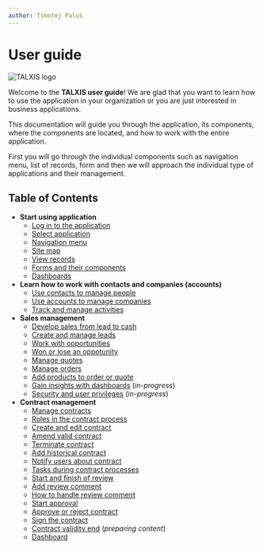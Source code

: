 ```yaml
---
author: Timotej Paluš
---
```


# User guide

![TALXIS logo](/.attachments/ModelDrivenAppUserGuide/logo_with_borders.png)

Welcome to the **TALXIS user guide**! We are glad that you want to learn how to use the application in your organization or you are just interested in business applications. 

This documentation will guide you through the application, its components, where the components are located, and how to work with the entire application. 

First you will go through the individual components such as navigation menu, list of records, form and then we will approach the individual type of applications and their management. 
## Table of Contents
- **Start using application**
    - [Log in to the application](/en/user-guide/model-driven-apps/basic-app-elements/login-to-app/)
    - [Select application](/en/user-guide/model-driven-apps/basic-app-elements/select-application/)
    - [Navigation menu](/en/user-guide/model-driven-apps/basic-app-elements/navigation-menu/)
    - [Site map](/en/user-guide/model-driven-apps/basic-app-elements/sitemap/)
    - [View records](/en/user-guide/model-driven-apps/basic-app-elements/views/)
    - [Forms and their components](/en/user-guide/model-driven-apps/basic-app-elements/forms/)
    - [Dashboards](/en/user-guide/model-driven-apps/basic-app-elements/dashboards/)
- **Learn how to work with contacts and companies (accounts)**
    - [Use contacts to manage people](/en/user-guide/model-driven-apps/business-process/contact-management/use-contacts)
    - [Use accounts to manage companies](/en/user-guide/model-driven-apps/business-process/contact-management/use-contacts)
    - [Track and manage activities](/en/user-guide/model-driven-apps/business-process/contact-management/track-and-manage-activities)
- **Sales management**
    - [Develop sales from lead to cash](/en/user-guide/model-driven-apps/business-process/sales/develop-sales-from-lead-to-cash/)
    - [Create and manage leads](/en/user-guide/model-driven-apps/business-process/sales/create-and-manage-lead/)
    - [Work with opportunities](/en/user-guide/model-driven-apps/business-process/sales/create-or-edit-opportunity/)
    - [Won or lose an oppotunity](/en/user-guide/model-driven-apps/business-process/sales/close-opportunity/)
    - [Manage quotes](/en/user-guide/model-driven-apps/business-process/sales/create-and-manage-quote/)
    - [Manage orders](/en/user-guide/model-driven-apps/business-process/sales/create-and-manage-order/)
    - [Add products to order or quote](/en/user-guide/model-driven-apps/business-process/sales/add-products-to-quote-order/)
    - [Gain insights with dashboards](/en/user-guide/model-driven-apps/business-process/sales/gain-insights-with-dashboards/) (_in-progress_)
    - [Security and user privileges](/en/user-guide/model-driven-apps/business-process/sales/security-roles/) (_in-progress_)
- **Contract management**
    - [Manage contracts](/en/user-guide/model-driven-apps/business-process/contract/manage-contracts/)
    - [Roles in the contract process](/en/user-guide/model-driven-apps/business-process/contract/roles-in-the-contract-process/)
    - [Create and edit contract](/en/user-guide/model-driven-apps/business-process/contract/create-and-edit-contract/)
    - [Amend valid contract](/en/user-guide/model-driven-apps/business-process/contract/amend-valid-contract/)
    - [Terminate contract](/en/user-guide/model-driven-apps/business-process/contract/terminate-contract/)
    - [Add historical contract](/en/user-guide/model-driven-apps/business-process/contract/add-historical-contract/)
    - [Notify users about contract](/en/user-guide/model-driven-apps/business-process/contract/notify-users-about-contract/)
    - [Tasks during contract processes](/en/user-guide/model-driven-apps/business-process/contract/tasks-during-contract-processes/)
    - [Start and finish of review](/en/user-guide/model-driven-apps/business-process/contract/start-and-finish-of-review/)
    - [Add review comment](/en/user-guide/model-driven-apps/business-process/contract/add-review-comment/)
    - [How to handle review comment](/en/user-guide/model-driven-apps/business-process/contract/how-to-handle-review-comment/)
    - [Start approval](/en/user-guide/model-driven-apps/business-process/contract/start-approval/)
    - [Approve or reject contract](/en/user-guide/model-driven-apps/business-process/contract/approve-or-reject-contract/)
    - [Sign the contract](/en/user-guide/model-driven-apps/business-process/contract/sign-the-contract/)
    - [Contract validity end](/en/user-guide/preparing-content/) (_preparing content_)
    - [Dashboard](/en/user-guide/model-driven-apps/business-process/contract/dashboard/)

